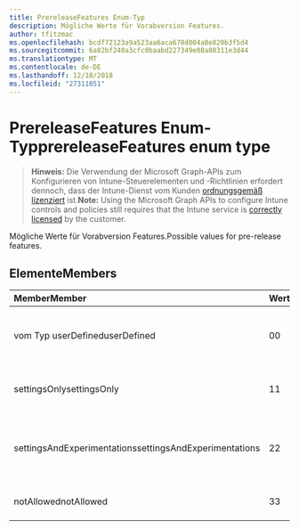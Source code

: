 ```yaml
---
title: PrereleaseFeatures Enum-Typ
description: Mögliche Werte für Vorabversion Features.
author: tfitzmac
ms.openlocfilehash: bcdf72123a9a523aa6aca678d004a8e820b3f5d4
ms.sourcegitcommit: 6a82bf240a3cfc0baabd227349e08a08311e3d44
ms.translationtype: MT
ms.contentlocale: de-DE
ms.lasthandoff: 12/18/2018
ms.locfileid: "27311851"
---
```

# <a name="prereleasefeatures-enum-type"></a><span data-ttu-id="1febd-103">PrereleaseFeatures Enum-Typ</span><span class="sxs-lookup"><span data-stu-id="1febd-103">prereleaseFeatures enum type</span></span>

> <span data-ttu-id="1febd-104">**Hinweis:** Die Verwendung der Microsoft Graph-APIs zum Konfigurieren von Intune-Steuerelementen und -Richtlinien erfordert dennoch, dass der Intune-Dienst vom Kunden [ordnungsgemäß lizenziert](https://go.microsoft.com/fwlink/?linkid=839381) ist.</span><span class="sxs-lookup"><span data-stu-id="1febd-104">**Note:** Using the Microsoft Graph APIs to configure Intune controls and policies still requires that the Intune service is [correctly licensed](https://go.microsoft.com/fwlink/?linkid=839381) by the customer.</span></span>

<span data-ttu-id="1febd-105">Mögliche Werte für Vorabversion Features.</span><span class="sxs-lookup"><span data-stu-id="1febd-105">Possible values for pre-release features.</span></span>
## <a name="members"></a><span data-ttu-id="1febd-106">Elemente</span><span class="sxs-lookup"><span data-stu-id="1febd-106">Members</span></span>
|<span data-ttu-id="1febd-107">Member</span><span class="sxs-lookup"><span data-stu-id="1febd-107">Member</span></span>|<span data-ttu-id="1febd-108">Wert</span><span class="sxs-lookup"><span data-stu-id="1febd-108">Value</span></span>|<span data-ttu-id="1febd-109">Beschreibung</span><span class="sxs-lookup"><span data-stu-id="1febd-109">Description</span></span>|
|:---|:---|:---|
|<span data-ttu-id="1febd-110">vom Typ userDefined</span><span class="sxs-lookup"><span data-stu-id="1febd-110">userDefined</span></span>|<span data-ttu-id="1febd-111">0</span><span class="sxs-lookup"><span data-stu-id="1febd-111">0</span></span>|<span data-ttu-id="1febd-112">User-Defined, Standardwert, keine beabsichtigt.</span><span class="sxs-lookup"><span data-stu-id="1febd-112">User Defined, default value, no intent.</span></span>|
|<span data-ttu-id="1febd-113">settingsOnly</span><span class="sxs-lookup"><span data-stu-id="1febd-113">settingsOnly</span></span>|<span data-ttu-id="1febd-114">1</span><span class="sxs-lookup"><span data-stu-id="1febd-114">1</span></span>|<span data-ttu-id="1febd-115">Einstellungen nur Vorabversion Features.</span><span class="sxs-lookup"><span data-stu-id="1febd-115">Settings only pre-release features.</span></span>|
|<span data-ttu-id="1febd-116">settingsAndExperimentations</span><span class="sxs-lookup"><span data-stu-id="1febd-116">settingsAndExperimentations</span></span>|<span data-ttu-id="1febd-117">2</span><span class="sxs-lookup"><span data-stu-id="1febd-117">2</span></span>|<span data-ttu-id="1febd-118">Einstellungen und Experimentations Vorabversion-Features.</span><span class="sxs-lookup"><span data-stu-id="1febd-118">Settings and experimentations pre-release features.</span></span>|
|<span data-ttu-id="1febd-119">notAllowed</span><span class="sxs-lookup"><span data-stu-id="1febd-119">notAllowed</span></span>|<span data-ttu-id="1febd-120">3</span><span class="sxs-lookup"><span data-stu-id="1febd-120">3</span></span>|<span data-ttu-id="1febd-121">Vorabversion Features nicht zulässig.</span><span class="sxs-lookup"><span data-stu-id="1febd-121">Pre-release features not allowed.</span></span>|



